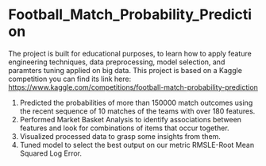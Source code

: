# Football_Match_Probability_Prediction

The project is built for educational purposes, to learn how to apply feature engineering techniques, data preprocessing, model selection, and paramters tuning applied on big data.
This project is based on a Kaggle competition you can find its link here: https://www.kaggle.com/competitions/football-match-probability-prediction

<ol>
  <li>Predicted the probabilities of more than 150000 match outcomes using
the recent sequence of 10 matches of the teams with over 180 features.</li>
    
  <li>Performed Market Basket Analysis to identify associations between
features and look for combinations of items that occur together.</li>
  
  <li> Visualized processed data to grasp some insights from them.</li>
  <li> Tuned model to select the best output on our metric RMSLE-Root Mean
Squared Log Error.</li>
</ol> </p>
